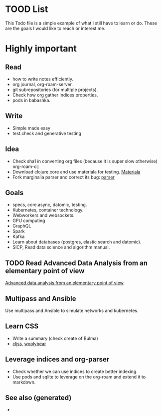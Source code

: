 # TOOD List

This Todo file is a simple example of what I still have to learn or do.
These are the goals I would like to reach or interest me.

# Highly important

## Read

  - how to write notes efficiently.
  - org journal, org-roam-server.
  - git subrepositories (for multiple projects).
  - Check how org gather indices properties.
  - pods in babashka.

## Write

  - Simple made easy
  - test.check and generative testing

## Idea

  - Check sha1 in converting org files (because it is super slow
    otherwise) org-roam-clj
  - Download clojure.core and use materiala for testing.
    [Materiala](./cards/20200503165952-materiala.md)
  - Fork marginalia parser and correct its bug:
    [parser](https://github.com/gdeer81/marginalia/blob/master/src/marginalia/parser.clj)

## Goals

  - specs, core.async, datomic, testing.
  - Kubernetes, container technology.
  - Webworkers and websockets.
  - GPU computing
  - GraphQL
  - Spark
  - Kafka
  - Learn about databases (postgres, elastic search and datomic).
  - SICP, Read data science and algorithm manual.

## <span class="todo TODO">TODO</span> Read Advanced Data Analysis from an elementary point of view

[Advanced data analysis from an elementary point of
view](http://www.stat.cmu.edu/~cshalizi/ADAfaEPoV/)

## Multipass and Ansible

Use multipass and Ansible to simulate networks and kubernetes.

## Learn CSS

  - Write a summary (check create of Bulma)
  - [cljss](https://github.com/clj-commons/cljss),
    [woolybear](https://github.com/manutter51/woolybear)

## Leverage indices and org-parser

  - Check whether we can use indices to create better indexing.
  - Use pods and sqlite to leverage on the org-roam and extend it to
    markdown.

## See also (generated)

  -
